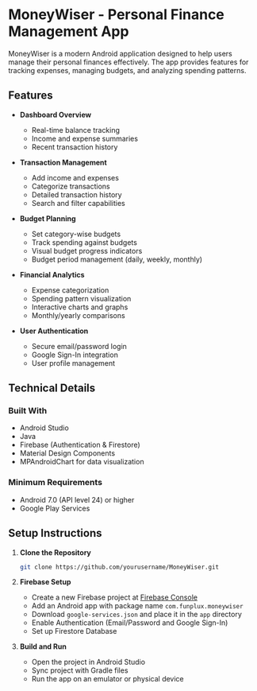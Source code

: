 # MoneyWiser - Personal Finance Management App

MoneyWiser is a modern Android application designed to help users manage their personal finances effectively. The app provides features for tracking expenses, managing budgets, and analyzing spending patterns.

## Features

- **Dashboard Overview**
  - Real-time balance tracking
  - Income and expense summaries
  - Recent transaction history

- **Transaction Management**
  - Add income and expenses
  - Categorize transactions
  - Detailed transaction history
  - Search and filter capabilities

- **Budget Planning**
  - Set category-wise budgets
  - Track spending against budgets
  - Visual budget progress indicators
  - Budget period management (daily, weekly, monthly)

- **Financial Analytics**
  - Expense categorization
  - Spending pattern visualization
  - Interactive charts and graphs
  - Monthly/yearly comparisons

- **User Authentication**
  - Secure email/password login
  - Google Sign-In integration
  - User profile management

## Technical Details

### Built With
- Android Studio
- Java
- Firebase (Authentication & Firestore)
- Material Design Components
- MPAndroidChart for data visualization

### Minimum Requirements
- Android 7.0 (API level 24) or higher
- Google Play Services

## Setup Instructions

1. **Clone the Repository**
   ```bash
   git clone https://github.com/yourusername/MoneyWiser.git
   ```

2. **Firebase Setup**
   - Create a new Firebase project at [Firebase Console](https://console.firebase.google.com)
   - Add an Android app with package name `com.funplux.moneywiser`
   - Download `google-services.json` and place it in the `app` directory
   - Enable Authentication (Email/Password and Google Sign-In)
   - Set up Firestore Database

3. **Build and Run**
   - Open the project in Android Studio
   - Sync project with Gradle files
   - Run the app on an emulator or physical device

